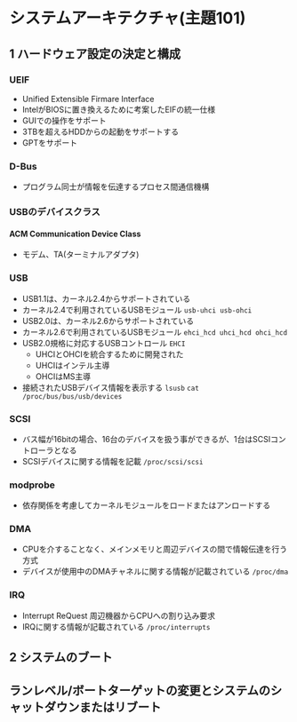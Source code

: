 # システムアーキテクチャ(主題101)

## 1 ハードウェア設定の決定と構成
### UEIF
- Unified Extensible Firmare Interface
- IntelがBIOSに置き換えるために考案したEIFの統一仕様
- GUIでの操作をサポート
- 3TBを超えるHDDからの起動をサポートする
- GPTをサポート
### D-Bus
- プログラム同士が情報を伝達するプロセス間通信機構
### USBのデバイスクラス
#### ACM Communication Device Class
- モデム、TA(ターミナルアダプタ)
### USB
- USB1.1は、カーネル2.4からサポートされている
- カーネル2.4で利用されているUSBモジュール ```usb-uhci usb-ohci```
- USB2.0は、カーネル2.6からサポートされている
- カーネル2.6で利用されているUSBモジュール ```ehci_hcd uhci_hcd ohci_hcd```
- USB2.0規格に対応するUSBコントロール ```EHCI```
	- UHCIとOHCIを統合するために開発された
	- UHCIはインテル主導
	- OHCIはMS主導
- 接続されたUSBデバイス情報を表示する ```lsusb``` ```cat /proc/bus/bus/usb/devices```
### SCSI
- バス幅が16bitの場合、16台のデバイスを扱う事ができるが、1台はSCSIコントローラとなる
- SCSIデバイスに関する情報を記載 ```/proc/scsi/scsi```
### modprobe
- 依存関係を考慮してカーネルモジュールをロードまたはアンロードする
### DMA
- CPUを介することなく、メインメモリと周辺デバイスの間で情報伝達を行う方式
- デバイスが使用中のDMAチャネルに関する情報が記載されている ```/proc/dma```
### IRQ
- Interrupt ReQuest 周辺機器からCPUへの割り込み要求
- IRQに関する情報が記載されている ```/proc/interrupts```

## 2 システムのブート
## ランレベル/ボートターゲットの変更とシステムのシャットダウンまたはリブート
